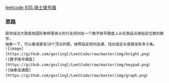 [leetcode 935.骑士拨号器](https://leetcode-cn.com/problems/knight-dialer/)

### 思路
    题目描述大致是按国际象棋里骑士的行走规则在一个数字拨号键盘上从任意起点拨指定位数的数字。
    抽象一下，可以看成是有10个顶点的图，按照指定规则连通，找出指定长度路径有多少条。
    ![image](https://github.com/goslingl/LeetCode/raw/master/img/knight.png）
    ![数字拨号键盘](https://github.com/goslingl/LeetCode/raw/master/img/keypad.png）
    ![抽象连通图](https://github.com/goslingl/LeetCode/raw/master/img/graph.png）
    
    
